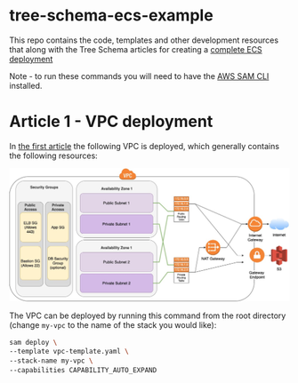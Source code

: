 # tree-schema-ecs-example

This repo contains the code, templates and other development resources that along with the Tree Schema articles for creating a [complete ECS deployment](https://treeschema.com/blog/)

Note - to run these commands you will need to have the [AWS SAM CLI](https://docs.aws.amazon.com/serverless-application-model/latest/developerguide/serverless-sam-cli-install.html) installed.

# Article 1 - VPC deployment 
In [the first article](https://treeschema.com/blog/comprehensive-ecs-deployments-vpcs-deployment) the following VPC is deployed, which generally contains the following resources:

![VPC Resources](./imgs/vpc_deployment_v1.jpg?raw=true "VPC Resources")

The VPC can be deployed by running this command from the root directory (change `my-vpc` to the name of the stack you would like):

```bash 
sam deploy \
--template vpc-template.yaml \
--stack-name my-vpc \
--capabilities CAPABILITY_AUTO_EXPAND
```
